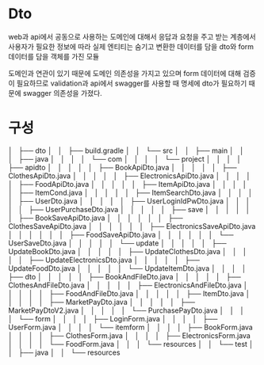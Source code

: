 # Dto
web과 api에서 공동으로 사용하는 도메인에 대해서 응답과 요청을 주고 받는 계층에서 사용자가 필요한 정보에 따라 실제 엔티티는 숨기고 변환한 데이터를 담을 dto와 form 데이터를 담을 객체를 가진 모듈

도메인과 연관이 있기 때문에 도메인 의존성을 가지고 있으며 form 데이터에 대해 검증이 필요하므로 validation과 api에서 swagger를 사용할 때 명세에 dto가 필요하기 때문에 swagger 의존성을 가졌다.
# 구성
│   ├── dto
│   │   ├── build.gradle
│   │   └── src
│   │       ├── main
│   │       │   ├── java
│   │       │   │   └── com
│   │       │   │       └── project
│   │       │   │           ├── apidto
│   │       │   │           │   ├── BookApiDto.java
│   │       │   │           │   ├── ClothesApiDto.java
│   │       │   │           │   ├── ElectronicsApiDto.java
│   │       │   │           │   ├── FoodApiDto.java
│   │       │   │           │   ├── ItemApiDto.java
│   │       │   │           │   ├── ItemCond.java
│   │       │   │           │   ├── ItemSearchDto.java
│   │       │   │           │   ├── UserDto.java
│   │       │   │           │   ├── UserLoginIdPwDto.java
│   │       │   │           │   ├── UserPurchaseDto.java
│   │       │   │           │   ├── save
│   │       │   │           │   │   ├── BookSaveApiDto.java
│   │       │   │           │   │   ├── ClothesSaveApiDto.java
│   │       │   │           │   │   ├── ElectronicsSaveApiDto.java
│   │       │   │           │   │   ├── FoodSaveApiDto.java
│   │       │   │           │   │   └── UserSaveDto.java
│   │       │   │           │   └── update
│   │       │   │           │       ├── UpdateBookDto.java
│   │       │   │           │       ├── UpdateClothesDto.java
│   │       │   │           │       ├── UpdateElectronicsDto.java
│   │       │   │           │       ├── UpdateFoodDto.java
│   │       │   │           │       └── UpdateItemDto.java
│   │       │   │           ├── dto
│   │       │   │           │   ├── BookAndFileDto.java
│   │       │   │           │   ├── ClothesAndFileDto.java
│   │       │   │           │   ├── ElectronicsAndFileDto.java
│   │       │   │           │   ├── FoodAndFileDto.java
│   │       │   │           │   ├── ItemDto.java
│   │       │   │           │   ├── MarketPayDto.java
│   │       │   │           │   ├── MarketPayDtoV2.java
│   │       │   │           │   └── PurchasePayDto.java
│   │       │   │           └── form
│   │       │   │               ├── LoginForm.java
│   │       │   │               ├── UserForm.java
│   │       │   │               └── itemform
│   │       │   │                   ├── BookForm.java
│   │       │   │                   ├── ClothesForm.java
│   │       │   │                   ├── ElectronicsForm.java
│   │       │   │                   └── FoodForm.java
│   │       │   └── resources
│   │       └── test
│   │           ├── java
│   │           └── resources